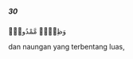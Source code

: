 ##### 30

<span class="ayah">وَظِلٍّۢ مَّمْدُودٍۢ</span>

<span class="ayah_translation">dan naungan yang terbentang luas,</span>
